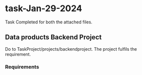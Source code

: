 # task-Jan-29-2024
Task Completed for both the attached files.

## Data products Backend Project
Do to TaskProject/projects/backendproject. The project fulfils the requirement.
### Requirements


